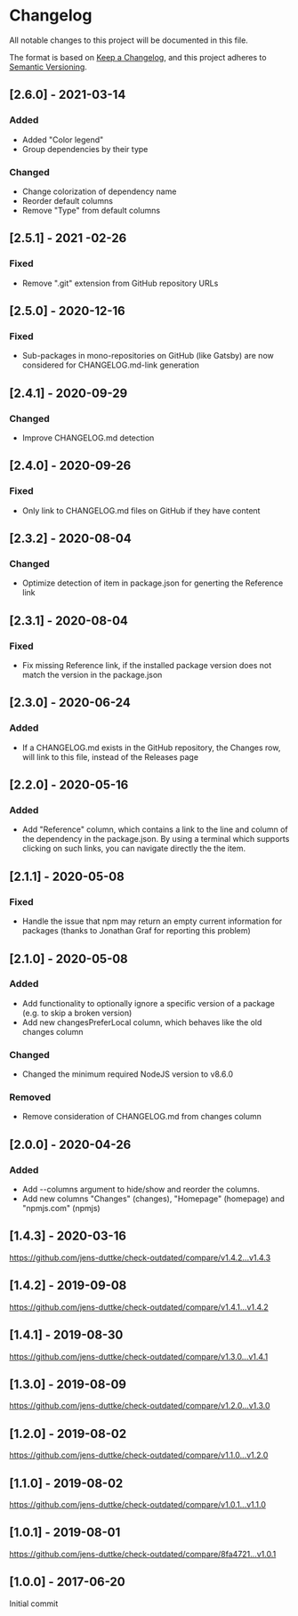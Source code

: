 # Changelog

All notable changes to this project will be documented in this file.

The format is based on [Keep a Changelog](https://keepachangelog.com/en/1.0.0/),
and this project adheres to [Semantic Versioning](https://semver.org/spec/v2.0.0.html).

## [2.6.0] - 2021-03-14

### Added

- Added "Color legend"
- Group dependencies by their type

### Changed

- Change colorization of dependency name
- Reorder default columns
- Remove "Type" from default columns

## [2.5.1] - 2021 -02-26

### Fixed

- Remove ".git" extension from GitHub repository URLs

## [2.5.0] - 2020-12-16

### Fixed

- Sub-packages in mono-repositories on GitHub (like Gatsby) are now considered for CHANGELOG.md-link generation

## [2.4.1] - 2020-09-29

### Changed

- Improve CHANGELOG.md detection

## [2.4.0] - 2020-09-26

### Fixed

- Only link to CHANGELOG.md files on GitHub if they have content

## [2.3.2] - 2020-08-04

### Changed

- Optimize detection of item in package.json for generting the Reference link

## [2.3.1] - 2020-08-04

### Fixed

- Fix missing Reference link, if the installed package version does not match the version in the package.json

## [2.3.0] - 2020-06-24

### Added

- If a CHANGELOG.md exists in the GitHub repository, the Changes row, will link to this file, instead of the Releases page

## [2.2.0] - 2020-05-16

### Added

- Add "Reference" column, which contains a link to the line and column of the dependency in the package.json.
  By using a terminal which supports clicking on such links, you can navigate directly the the item.

## [2.1.1] - 2020-05-08

### Fixed

- Handle the issue that npm may return an empty current information for packages (thanks to Jonathan Graf for reporting this problem)

## [2.1.0] - 2020-05-08

### Added

- Add functionality to optionally ignore a specific version of a package (e.g. to skip a broken version)
- Add new changesPreferLocal column, which behaves like the old changes column

### Changed

- Changed the minimum required NodeJS version to v8.6.0

### Removed

- Remove consideration of CHANGELOG.md from changes column

## [2.0.0] - 2020-04-26

### Added

- Add --columns argument to hide/show and reorder the columns.
- Add new columns "Changes" (changes), "Homepage" (homepage) and "npmjs.com" (npmjs)

## [1.4.3] - 2020-03-16

https://github.com/jens-duttke/check-outdated/compare/v1.4.2...v1.4.3

## [1.4.2] - 2019-09-08

https://github.com/jens-duttke/check-outdated/compare/v1.4.1...v1.4.2

## [1.4.1] - 2019-08-30

https://github.com/jens-duttke/check-outdated/compare/v1.3.0...v1.4.1

## [1.3.0] - 2019-08-09

https://github.com/jens-duttke/check-outdated/compare/v1.2.0...v1.3.0

## [1.2.0] - 2019-08-02

https://github.com/jens-duttke/check-outdated/compare/v1.1.0...v1.2.0

## [1.1.0] - 2019-08-02

https://github.com/jens-duttke/check-outdated/compare/v1.0.1...v1.1.0

## [1.0.1] - 2019-08-01

https://github.com/jens-duttke/check-outdated/compare/8fa4721...v1.0.1

## [1.0.0] - 2017-06-20

Initial commit
